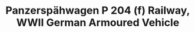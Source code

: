 ---
layout: product
title: "Panzerspähwagen P 204 (f) Railway, WWII German Armoured Vehicle"
price: "TBA" 
desc: "Maketa"
img_path: "/assets/img/ICM 35376.webp"
brand: "N/A"
available: false
special_offer: false
new: false
soon: false
cat: "010000"
subcat: "013600"
subsubcat: "0N/A"
sifra: "ICM 35376"
popular: false
---